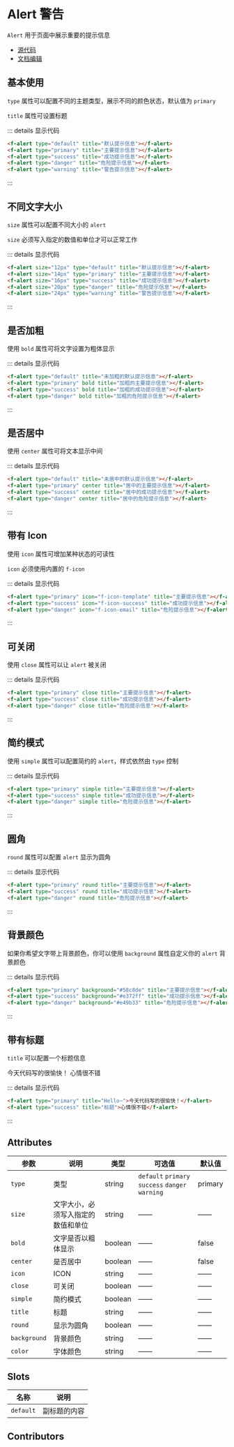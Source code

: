 # Alert 警告

`Alert` 用于页面中展示重要的提示信息

- [源代码](https://github.com/FightingDesign/fighting-design/tree/master/packages/fighting-components/alert)
- [文档编辑](https://github.com/FightingDesign/fighting-design/blob/master/docs/docs/components/alert.md)

## 基本使用

`type` 属性可以配置不同的主题类型，展示不同的颜色状态，默认值为 `primary`

`title` 属性可设置标题

<f-alert type="default" title="默认提示信息"></f-alert>
<f-alert type="primary" title="主要提示信息"></f-alert>
<f-alert type="success" title="成功提示信息"></f-alert>
<f-alert type="danger" title="危险提示信息"></f-alert>
<f-alert type="warning" title="警告提示信息"></f-alert>

::: details 显示代码

```html
<f-alert type="default" title="默认提示信息"></f-alert>
<f-alert type="primary" title="主要提示信息"></f-alert>
<f-alert type="success" title="成功提示信息"></f-alert>
<f-alert type="danger" title="危险提示信息"></f-alert>
<f-alert type="warning" title="警告提示信息"></f-alert>
```

:::

## 不同文字大小

`size` 属性可以配置不同大小的 `alert`

`size` 必须写入指定的数值和单位才可以正常工作

<f-alert size="12px" type="default" title="默认提示信息"></f-alert>
<f-alert size="14px" type="primary" title="主要提示信息"></f-alert>
<f-alert size="16px" type="success" title="成功提示信息"></f-alert>
<f-alert size="20px" type="danger" title="危险提示信息"></f-alert>
<f-alert size="24px" type="warning" title="警告提示信息"></f-alert>

::: details 显示代码

```html
<f-alert size="12px" type="default" title="默认提示信息"></f-alert>
<f-alert size="14px" type="primary" title="主要提示信息"></f-alert>
<f-alert size="16px" type="success" title="成功提示信息"></f-alert>
<f-alert size="20px" type="danger" title="危险提示信息"></f-alert>
<f-alert size="24px" type="warning" title="警告提示信息"></f-alert>
```

:::

## 是否加粗

使用 `bold` 属性可将文字设置为粗体显示

<f-alert type="default" title="未加粗的默认提示信息"></f-alert>
<f-alert type="primary" bold title="加粗的主要提示信息"></f-alert>
<f-alert type="success" bold title="加粗的成功提示信息"></f-alert>
<f-alert type="danger" bold title="加粗的危险提示信息"></f-alert>

::: details 显示代码

```html
<f-alert type="default" title="未加粗的默认提示信息"></f-alert>
<f-alert type="primary" bold title="加粗的主要提示信息"></f-alert>
<f-alert type="success" bold title="加粗的成功提示信息"></f-alert>
<f-alert type="danger" bold title="加粗的危险提示信息"></f-alert>
```

:::

## 是否居中

使用 `center` 属性可将文本显示中间

<f-alert type="default" title="未居中的默认提示信息"></f-alert>
<f-alert type="primary" center title="居中的主要提示信息"></f-alert>
<f-alert type="success" center title="居中的成功提示信息"></f-alert>
<f-alert type="danger" center title="居中的危险提示信息"></f-alert>

::: details 显示代码

```html
<f-alert type="default" title="未居中的默认提示信息"></f-alert>
<f-alert type="primary" center title="居中的主要提示信息"></f-alert>
<f-alert type="success" center title="居中的成功提示信息"></f-alert>
<f-alert type="danger" center title="居中的危险提示信息"></f-alert>
```

:::

## 带有 Icon

使用 `icon` 属性可增加某种状态的可读性

`icon` 必须使用内置的 `f-icon`

<f-alert type="primary" icon="f-icon-template" title="主要提示信息"></f-alert>
<f-alert type="success" icon="f-icon-success" title="成功提示信息"></f-alert>
<f-alert type="danger" icon="f-icon-email" title="危险提示信息"></f-alert>

::: details 显示代码

```html
<f-alert type="primary" icon="f-icon-template" title="主要提示信息"></f-alert>
<f-alert type="success" icon="f-icon-success" title="成功提示信息"></f-alert>
<f-alert type="danger" icon="f-icon-email" title="危险提示信息"></f-alert>
```

:::

## 可关闭

使用 `close` 属性可以让 `alert` 被关闭

<f-alert type="primary" close title="主要提示信息"></f-alert>
<f-alert type="success" close title="成功提示信息"></f-alert>
<f-alert type="danger" close title="危险提示信息"></f-alert>

::: details 显示代码

```html
<f-alert type="primary" close title="主要提示信息"></f-alert>
<f-alert type="success" close title="成功提示信息"></f-alert>
<f-alert type="danger" close title="危险提示信息"></f-alert>
```

:::

## 简约模式

使用 `simple` 属性可以配置简约的 `alert`，样式依然由 `type` 控制

<f-alert type="primary" simple title="主要提示信息"></f-alert>
<f-alert type="success" simple title="成功提示信息"></f-alert>
<f-alert type="danger" simple title="危险提示信息"></f-alert>

::: details 显示代码

```html
<f-alert type="primary" simple title="主要提示信息"></f-alert>
<f-alert type="success" simple title="成功提示信息"></f-alert>
<f-alert type="danger" simple title="危险提示信息"></f-alert>
```

:::

## 圆角

`round` 属性可以配置 `alert` 显示为圆角

<f-alert type="primary" round title="主要提示信息"></f-alert>
<f-alert type="success" round title="成功提示信息"></f-alert>
<f-alert type="danger" round title="危险提示信息"></f-alert>

::: details 显示代码

```html
<f-alert type="primary" round title="主要提示信息"></f-alert>
<f-alert type="success" round title="成功提示信息"></f-alert>
<f-alert type="danger" round title="危险提示信息"></f-alert>
```

:::

## 背景颜色

如果你希望文字带上背景颜色，你可以使用 `background` 属性自定义你的 `alert` 背景颜色

<f-alert type="primary" background="#58c8de" title="主要提示信息"></f-alert>
<f-alert type="success" background="#e372ff" title="成功提示信息"></f-alert>
<f-alert type="danger" background="#e49b33" title="危险提示信息"></f-alert>

::: details 显示代码

```html
<f-alert type="primary" background="#58c8de" title="主要提示信息"></f-alert>
<f-alert type="success" background="#e372ff" title="成功提示信息"></f-alert>
<f-alert type="danger" background="#e49b33" title="危险提示信息"></f-alert>
```

:::

## 带有标题

`title` 可以配置一个标题信息

<f-alert type="primary" title="Hello~">今天代码写的很愉快！</f-alert>
<f-alert type="success" title="标题">心情很不错</f-alert>

::: details 显示代码

```html
<f-alert type="primary" title="Hello~">今天代码写的很愉快！</f-alert>
<f-alert type="success" title="标题">心情很不错</f-alert>
```

:::

## Attributes

| 参数         | 说明                               | 类型    | 可选值                                           | 默认值  |
| ------------ | ---------------------------------- | ------- | ------------------------------------------------ | ------- |
| `type`       | 类型                               | string  | `default` `primary` `success` `danger` `warning` | primary |
| `size`       | 文字大小，必须写入指定的数值和单位 | string  | ——                                               | ——      |
| `bold`       | 文字是否以粗体显示                 | boolean | ——                                               | false   |
| `center`     | 是否居中                           | boolean | ——                                               | false   |
| `icon`       | ICON                               | string  | ——                                               | ——      |
| `close`      | 可关闭                             | boolean | ——                                               | ——      |
| `simple`     | 简约模式                           | boolean | ——                                               | ——      |
| `title`      | 标题                               | string  | ——                                               | ——      |
| `round`      | 显示为圆角                         | boolean | ——                                               | ——      |
| `background` | 背景颜色                           | string  | ——                                               | ——      |
| `color`      | 字体颜色                           | string  | ——                                               | ——      |

## Slots

| 名称      | 说明         |
| --------- | ------------ |
| `default` | 副标题的内容 |

## Contributors

<a href="https://github.com/Tyh2001" target="_blank">
  <f-avatar round src="https://avatars.githubusercontent.com/u/73180970?v=4" />
</a>

<a href="https://github.com/jardeng" target="_blank">
  <f-avatar round src="https://avatars.githubusercontent.com/u/19302222?v=4" />
</a>

<style scoped>
.f-alert {
  margin: 5px;
}
</style>
